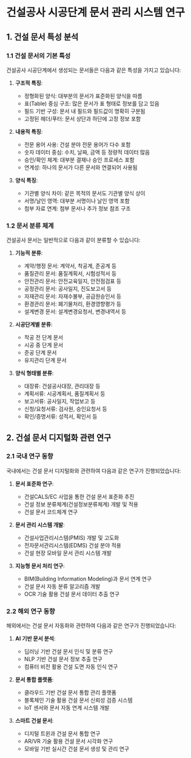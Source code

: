 # 건설공사 시공단계 문서 관리 시스템 연구

## 1. 건설 문서 특성 분석

### 1.1 건설 문서의 기본 특성
건설공사 시공단계에서 생성되는 문서들은 다음과 같은 특성을 가지고 있습니다:

1. **구조적 특징**:
   - 정형화된 양식: 대부분의 문서가 표준화된 양식을 따름
   - 표(Table) 중심 구조: 많은 문서가 표 형태로 정보를 담고 있음
   - 필드 기반 구성: 문서 내 필드와 필드값이 명확히 구분됨
   - 고정된 헤더/푸터: 문서 상단과 하단에 고정 정보 포함

2. **내용적 특징**:
   - 전문 용어 사용: 건설 분야 전문 용어가 다수 포함
   - 숫자 데이터 중심: 수치, 날짜, 금액 등 정량적 데이터 많음
   - 승인/확인 체계: 대부분 결재나 승인 프로세스 포함
   - 연계성: 하나의 문서가 다른 문서와 연결되어 사용됨

3. **양식 특징**:
   - 기관별 양식 차이: 같은 목적의 문서도 기관별 양식 상이
   - 서명/날인 영역: 대부분 서명이나 날인 영역 포함
   - 첨부 자료 연계: 첨부 문서나 추가 정보 참조 구조

### 1.2 문서 분류 체계
건설공사 문서는 일반적으로 다음과 같이 분류할 수 있습니다:

1. **기능적 분류**:
   - 계약/행정 문서: 계약서, 착공계, 준공계 등
   - 품질관리 문서: 품질계획서, 시험성적서 등
   - 안전관리 문서: 안전교육일지, 안전점검표 등
   - 공정관리 문서: 공사일지, 진도보고서 등
   - 자재관리 문서: 자재수불부, 공급원승인서 등
   - 환경관리 문서: 폐기물처리, 환경영향평가 등
   - 설계변경 문서: 설계변경요청서, 변경내역서 등

2. **시공단계별 분류**:
   - 착공 전 단계 문서
   - 시공 중 단계 문서
   - 준공 단계 문서
   - 유지관리 단계 문서

3. **양식 형태별 분류**:
   - 대장류: 건설공사대장, 관리대장 등
   - 계획서류: 시공계획서, 품질계획서 등
   - 보고서류: 공사일지, 작업보고 등
   - 신청/요청서류: 검사원, 승인요청서 등
   - 확인/증명서류: 성적서, 확인서 등

## 2. 건설 문서 디지털화 관련 연구

### 2.1 국내 연구 동향
국내에서는 건설 문서 디지털화와 관련하여 다음과 같은 연구가 진행되었습니다:

1. **문서 표준화 연구**:
   - 건설CALS/EC 사업을 통한 건설 문서 표준화 추진
   - 건설 정보 분류체계(건설정보분류체계) 개발 및 적용
   - 건설 문서 코드체계 연구

2. **문서 관리 시스템 개발**:
   - 건설사업관리시스템(PMIS) 개발 및 고도화
   - 전자문서관리시스템(EDMS) 건설 분야 적용
   - 건설 현장 모바일 문서 관리 시스템 개발

3. **지능형 문서 처리 연구**:
   - BIM(Building Information Modeling)과 문서 연계 연구
   - 건설 문서 자동 분류 알고리즘 개발
   - OCR 기술 활용 건설 문서 데이터 추출 연구

### 2.2 해외 연구 동향
해외에서는 건설 문서 자동화와 관련하여 다음과 같은 연구가 진행되었습니다:

1. **AI 기반 문서 분석**:
   - 딥러닝 기반 건설 문서 인식 및 분류 연구
   - NLP 기반 건설 문서 정보 추출 연구
   - 컴퓨터 비전 활용 건설 도면 자동 인식 연구

2. **문서 통합 플랫폼**:
   - 클라우드 기반 건설 문서 통합 관리 플랫폼
   - 블록체인 기술 활용 건설 문서 신뢰성 검증 시스템
   - IoT 센서와 문서 자동 연계 시스템 개발

3. **스마트 건설 문서**:
   - 디지털 트윈과 건설 문서 통합 연구
   - AR/VR 기술 활용 건설 문서 시각화 연구
   - 모바일 기반 실시간 건설 문서 생성 및 관리 연구